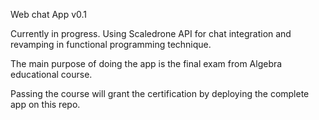 Web chat App v0.1

Currently in progress.
Using Scaledrone API for chat integration and revamping in functional programming technique.

The main purpose of doing the app is the final exam from Algebra educational course.

Passing the course will grant the certification by deploying the complete app on this repo.

